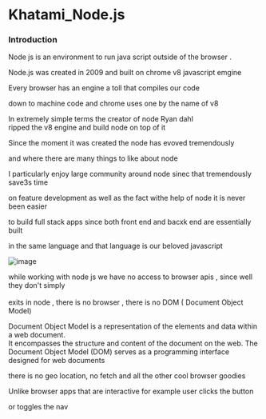 # Khatami_Node.js

### Introduction

Node js is an environment to run java script outside of the browser .<br>

Node.js was created in 2009 and built on chrome v8 javascript emgine <br>

Every browser has an engine a toll that compiles our code <br>

down to machine code and chrome uses one by the name of v8 <br>

In extremely simple terms the creator of node Ryan dahl <br>
 ripped the v8 engine and build node on top of it <br>

 Since the moment it was created the node has evoved tremendously <br>

 and where there are many things to like about node <br>

 I particularly enjoy large community around node sinec that tremendously save3s time <br>

 on feature development as well as the fact withe help of node it is never been easier <br>

 to build full stack apps since both front end and bacxk end are essentially built  <br>

 in the same language and that language is our beloved javascript <br>

![image](https://github.com/C191068/Khatami_Node.js/assets/89090776/109abdd4-62bc-422a-8908-f4ad77da3b6c)

 
while working with node js we have no access to browser apis , since well they don't simply <br>
\
exits in node , there is no browser , there is no DOM ( Document Object Model)  <br>

Document Object Model is a representation of the elements and data within a web document.<br>
It encompasses the structure and content of the document on the web. The Document Object Model (DOM) serves as a programming interface designed for web documents <br>
 
there is no geo location, no fetch and all the other cool browser goodies   <br>

Unlike browser apps that are interactive for example user clicks the button <br>

or toggles the nav 


 


